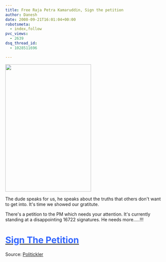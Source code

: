 ```yaml
---
title: Free Raja Petra Kamaruddin, Sign the petition
author: Danesh
date: 2008-09-21T16:01:04+00:00
robotsmeta:
  - index,follow
pvc_views:
  - 2639
dsq_thread_id:
  - 1028511696

---
```

[<img loading="lazy" class="alignnone size-medium wp-image-947" title="free-rpk" src="/wp-content/uploads/2008/09/free-rpk.jpg" alt="" width="270" height="400" />][1]

The dude speaks for us, he speaks about the truths that others don't want to get into. It's time we showed our gratitute.

There's a petition to the PM which needs your attention. It's currently standing at a disappointing 16722 signatures. He needs more&#8230;..!!!

# [<span style="color: #3366ff;">Sign The Petition</span>][2]

Source: [Politickler][3]

 [1]: /wp-content/uploads/2008/09/free-rpk.jpg
 [2]: http://www.petitiononline.com/isa1234/petition.html
 [3]: http://politickler.com/posts/lets-get-rpk-out-of-isa-now/